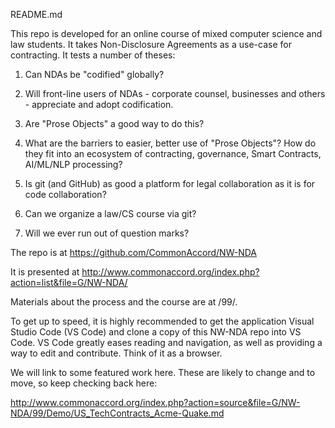 README.md

This repo is developed for an online course of mixed computer science and law students.  It takes Non-Disclosure Agreements as a use-case for contracting.  It tests a number of theses:

1. Can NDAs be "codified" globally?

1. Will front-line users of NDAs - corporate counsel, businesses and others - appreciate and adopt codification.

1. Are "Prose Objects" a good way to do this?

1. What are the barriers to easier, better use of "Prose Objects"?  How do they fit into an ecosystem of contracting, governance, Smart Contracts, AI/ML/NLP processing?

1. Is git (and GitHub) as good a platform for legal collaboration as it is for code collaboration?

1. Can we organize a law/CS course via git?

1. Will we ever run out of question marks?


The repo is at <a href="https://github.com/CommonAccord/NW-NDA">https://github.com/CommonAccord/NW-NDA</a>

It is presented at <a href="http://www.commonaccord.org/index.php?action=list&file=G/NW-NDA/">http://www.commonaccord.org/index.php?action=list&file=G/NW-NDA/</a>

Materials about the process and the course are at /99/.

To get up to speed, it is highly recommended to get the application Visual Studio Code (VS Code) and clone a copy of this NW-NDA repo into VS Code.  VS Code greatly eases reading and navigation, as well as providing a way to edit and contribute.  Think of it as a browser.

We will link to some featured work here. These are likely to change and to move, so keep checking back here:

<a href="http://www.commonaccord.org/index.php?action=source&file=G/NW-NDA/99/Demo/US_TechContracts_Acme-Quake.md">http://www.commonaccord.org/index.php?action=source&file=G/NW-NDA/99/Demo/US_TechContracts_Acme-Quake.md</a>
